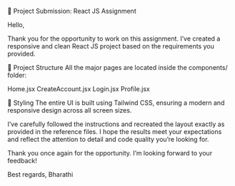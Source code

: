 📝 Project Submission: React JS Assignment

Hello,

Thank you for the opportunity to work on this assignment. I’ve created a responsive and clean React JS project based on the requirements you provided.

📁 Project Structure All the major pages are located inside the components/ folder:

Home.jsx CreateAccount.jsx Login.jsx Profile.jsx

🎨 Styling The entire UI is built using Tailwind CSS, ensuring a modern and responsive design across all screen sizes.

I’ve carefully followed the instructions and recreated the layout exactly as provided in the reference files. I hope the results meet your expectations and reflect the attention to detail and code quality you’re looking for.

Thank you once again for the opportunity. I’m looking forward to your feedback!

Best regards, 
Bharathi
